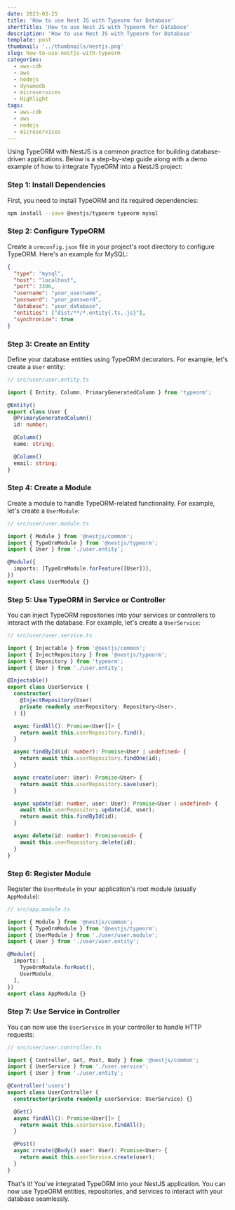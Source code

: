 ```yaml
---
date: 2023-03-25
title: 'How to use Nest JS with Typeorm for Database'
shortTitle: 'How to use Nest JS with Typeorm for Database'
description: 'How to use Nest JS with Typeorm for Database'
template: post
thumbnail: '../thumbnails/nestjs.png'
slug: how-to-use-nestjs-with-typeorm
categories:
  - aws-cdk
  - aws
  - nodejs
  - dynamodb
  - microservices
  - Highlight
tags:
  - aws-cdk
  - aws
  - nodejs
  - microservices
---
```


Using TypeORM with NestJS is a common practice for building database-driven applications. Below is a step-by-step guide along with a demo example of how to integrate TypeORM into a NestJS project:

### Step 1: Install Dependencies
First, you need to install TypeORM and its required dependencies:

```bash
npm install --save @nestjs/typeorm typeorm mysql
```

### Step 2: Configure TypeORM
Create a `ormconfig.json` file in your project's root directory to configure TypeORM. Here's an example for MySQL:

```json
{
  "type": "mysql",
  "host": "localhost",
  "port": 3306,
  "username": "your_username",
  "password": "your_password",
  "database": "your_database",
  "entities": ["dist/**/*.entity{.ts,.js}"],
  "synchronize": true
}
```

### Step 3: Create an Entity
Define your database entities using TypeORM decorators. For example, let's create a `User` entity:

```typescript
// src/user/user.entity.ts

import { Entity, Column, PrimaryGeneratedColumn } from 'typeorm';

@Entity()
export class User {
  @PrimaryGeneratedColumn()
  id: number;

  @Column()
  name: string;

  @Column()
  email: string;
}
```

### Step 4: Create a Module
Create a module to handle TypeORM-related functionality. For example, let's create a `UserModule`:

```typescript
// src/user/user.module.ts

import { Module } from '@nestjs/common';
import { TypeOrmModule } from '@nestjs/typeorm';
import { User } from './user.entity';

@Module({
  imports: [TypeOrmModule.forFeature([User])],
})
export class UserModule {}
```

### Step 5: Use TypeORM in Service or Controller
You can inject TypeORM repositories into your services or controllers to interact with the database. For example, let's create a `UserService`:

```typescript
// src/user/user.service.ts

import { Injectable } from '@nestjs/common';
import { InjectRepository } from '@nestjs/typeorm';
import { Repository } from 'typeorm';
import { User } from './user.entity';

@Injectable()
export class UserService {
  constructor(
    @InjectRepository(User)
    private readonly userRepository: Repository<User>,
  ) {}

  async findAll(): Promise<User[]> {
    return await this.userRepository.find();
  }

  async findById(id: number): Promise<User | undefined> {
    return await this.userRepository.findOne(id);
  }

  async create(user: User): Promise<User> {
    return await this.userRepository.save(user);
  }

  async update(id: number, user: User): Promise<User | undefined> {
    await this.userRepository.update(id, user);
    return await this.findById(id);
  }

  async delete(id: number): Promise<void> {
    await this.userRepository.delete(id);
  }
}
```

### Step 6: Register Module
Register the `UserModule` in your application's root module (usually `AppModule`):

```typescript
// src/app.module.ts

import { Module } from '@nestjs/common';
import { TypeOrmModule } from '@nestjs/typeorm';
import { UserModule } from './user/user.module';
import { User } from './user/user.entity';

@Module({
  imports: [
    TypeOrmModule.forRoot(),
    UserModule,
  ],
})
export class AppModule {}
```

### Step 7: Use Service in Controller
You can now use the `UserService` in your controller to handle HTTP requests:

```typescript
// src/user/user.controller.ts

import { Controller, Get, Post, Body } from '@nestjs/common';
import { UserService } from './user.service';
import { User } from './user.entity';

@Controller('users')
export class UserController {
  constructor(private readonly userService: UserService) {}

  @Get()
  async findAll(): Promise<User[]> {
    return await this.userService.findAll();
  }

  @Post()
  async create(@Body() user: User): Promise<User> {
    return await this.userService.create(user);
  }
}
```

That's it! You've integrated TypeORM into your NestJS application. You can now use TypeORM entities, repositories, and services to interact with your database seamlessly.